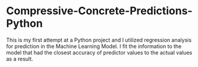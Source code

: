 # Compressive-Concrete-Predictions-Python
This is my first attempt at a Python project and I utilized regression analysis for prediction in the Machine Learning Model. I fit the information to the model that had the closest accuracy of predictor values to the actual values as a result.
